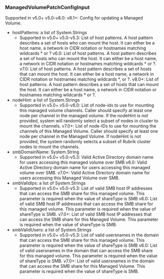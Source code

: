 ### ManagedVolumePatchConfigInput
Supported in v5.0+
  v5.0-v8.0: 
  v8.1+: Config for updating a Managed Volume.

- hostPatterns: a list of System.Strings
  - Supported in v5.0+
      v5.0-v5.3: List of host patterns. A host pattern describes a set of hosts who can mount the host. It can either be a host name, a network in CIDR notation or hostnames matching wildcards * or ?
      v6.0: List of host patterns. A host pattern describes a set of hosts who can mount the host. It can either be a host name, a network in CIDR notation or hostnames matching wildcards * or ?.
      v7.0: List of host patterns. A host pattern describes a set of hosts that can mount the host. It can either be a host name, a network in CIDR notation or hostnames matching wildcards *, or ?.
      v8.0+: List of host patterns. A host pattern describes a set of hosts that can mount the host. It can either be a host name, a network in CIDR notation or hostnames matching wildcards * or ?.
- nodeHint: a list of System.Strings
  - Supported in v5.0+
      v5.0-v6.0: List of node-ids to use for mounting this managed volume channels. Caller should specify at least one node per channel in the managed volume. If the nodeHint is not provided, system will randomly select a subset of nodes in cluster to mount the channels.
      v7.0+: List of node-IDs to use for mounting the channels of this Managed Volume. Caller should specify at least one node per channel in the Managed Volume. If nodeHint is not provided, the system randomly selects a subset of Rubrik cluster nodes to mount the channels.
- smbDomainName: System.String
  - Supported in v5.0+
      v5.0-v5.3: Valid Active Directory domain name for users accessing this managed volume over SMB
      v6.0: Valid Active Directory domain name for users accessing this managed volume over SMB.
      v7.0+: Valid Active Directory domain name for users accessing this Managed Volume over SMB.
- smbValidIps: a list of System.Strings
  - Supported in v5.0+
      v5.0-v5.3: List of valid SMB host IP addresses that can access the SMB share for this managed volume. This parameter is required when the value of shareType is SMB
      v6.0: List of valid SMB host IP addresses that can access the SMB share for this managed volume. This parameter is required when the value of shareType is SMB.
      v7.0+: List of valid SMB host IP addresses that can access the SMB share for this Managed Volume. This parameter is required when the value of shareType is SMB.
- smbValidUsers: a list of System.Strings
  - Supported in v5.0+
      v5.0-v5.3: List of valid usersnames in the domain that can access the SMB share for this managed volume. This parameter is required when the value of shareType is SMB
      v6.0: List of valid usersnames in the domain that can access the SMB share for this managed volume. This parameter is required when the value of shareType is SMB.
      v7.0+: List of valid usersnames in the domain that can access the SMB share for this Managed Volume. This parameter is required when the value of shareType is SMB.
